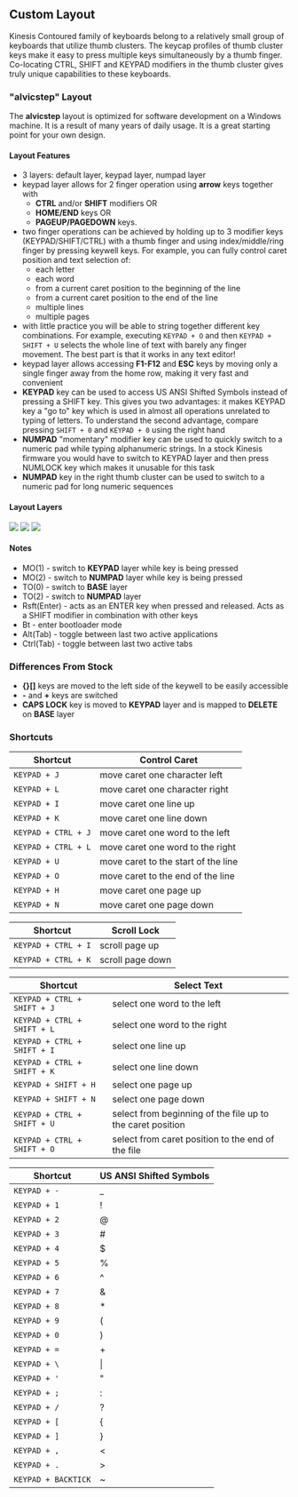 ## Custom Layout
Kinesis Contoured family of keyboards belong to a relatively small group of keyboards that utilize thumb clusters. The keycap profiles of thumb cluster keys make it easy to press multiple keys simultaneously by a thumb finger. Co-locating CTRL, SHIFT and KEYPAD modifiers in the thumb cluster gives truly unique capabilities to these keyboards.

### "alvicstep" Layout
The **alvicstep** layout is optimized for software development on a Windows machine. It is a result of many years of daily usage. It is a great starting point for your own design.

#### Layout Features
- 3 layers: default layer, keypad layer, numpad layer
- keypad layer allows for 2 finger operation using **arrow** keys together with
    - **CTRL** and/or **SHIFT** modifiers OR
    - **HOME/END** keys OR
    - **PAGEUP/PAGEDOWN** keys.  
- two finger operations can be achieved by holding up to 3 modifier keys (KEYPAD/SHIFT/CTRL) with a thumb finger and using index/middle/ring finger by pressing keywell keys. For example, you can fully control caret position and text selection of:  
    - each letter
    - each word
    - from a current caret position to the beginning of the line
    - from a current caret position to the end of the line
    - multiple lines
    - multiple pages
- with little practice you will be able to string together different key combinations. For example, executing `KEYPAD + O` and then `KEYPAD + SHIFT + U` selects the whole line of text with barely any finger movement. The best part is that it works in any text editor!
- keypad layer allows accessing **F1-F12** and **ESC** keys by moving only a single finger away from the home row, making it very fast and convenient
- **KEYPAD** key can be used to access US ANSI Shifted Symbols instead of pressing a SHIFT key. This gives you two advantages: it makes KEYPAD key a "go to" key which is used in almost all operations unrelated to typing of letters. To understand the second advantage, compare pressing `SHIFT + 0` and `KEYPAD + 0` using the right hand
- **NUMPAD** "momentary" modifier key can be used to quickly switch to a numeric pad while typing alphanumeric strings. In a stock Kinesis firmware you would have to switch to KEYPAD layer and then press NUMLOCK key which makes it unusable for this task
- **NUMPAD** key in the right thumb cluster can be used to switch to a numeric pad for long numeric sequences

#### Layout Layers

![](https://i.imgur.com/86LCI3zh.jpg)
![](https://i.imgur.com/Gv4WBw7h.jpg) 
![](https://i.imgur.com/gKXMUI2h.jpg) 

#### Notes
- MO(1) - switch to **KEYPAD** layer while key is being pressed
- MO(2) - switch to **NUMPAD** layer while key is being pressed
- TO(0) - switch to **BASE** layer 
- TO(2) - switch to **NUMPAD** layer 
- Rsft(Enter) - acts as an ENTER key when pressed and released. Acts as a SHIFT modifier in combination with other keys
- Bt - enter bootloader mode
- Alt(Tab) - toggle between last two active applications
- Ctrl(Tab) - toggle between last two active tabs


### Differences From Stock
- **{}[]** keys are moved to the left side of the keywell to be easily accessible
- **-** and **+** keys are switched
- **CAPS LOCK** key is moved to **KEYPAD** layer and is mapped to **DELETE** on **BASE** layer

### Shortcuts


|Shortcut             | Control Caret                         |
|---------------------|---------------------------------------|
|`KEYPAD + J`         | move caret one character left         | 
|`KEYPAD + L`         | move caret one character right        | 
|`KEYPAD + I`         | move caret one line up                | 
|`KEYPAD + K`         | move caret one line down              | 
|`KEYPAD + CTRL + J`  | move caret one word to the left       | 
|`KEYPAD + CTRL + L`  | move caret one word to the right      | 
|`KEYPAD + U`         | move caret to the start of the line   | 
|`KEYPAD + O`         | move caret to the end of the line     | 
|`KEYPAD + H`         | move caret one page up                | 
|`KEYPAD + N`         | move caret one page down              | 


|Shortcut             | Scroll Lock                           |
|---------------------|---------------------------------------|
|`KEYPAD + CTRL + I`  | scroll page up                        | 
|`KEYPAD + CTRL + K`  | scroll page down                      | 


|Shortcut                     | Select Text                   |
|-----------------------------|-------------------------------|
|`KEYPAD + CTRL + SHIFT + J`  | select one word to the left   | 
|`KEYPAD + CTRL + SHIFT + L`  | select one word to the right  | 
|`KEYPAD + CTRL + SHIFT + I`  | select one line up            | 
|`KEYPAD + CTRL + SHIFT + K`  | select one line down          | 
|`KEYPAD + SHIFT + H`         | select one page up            | 
|`KEYPAD + SHIFT + N`         | select one page down          | 
|`KEYPAD + CTRL + SHIFT + U`  | select from beginning of the file up to the caret position   | 
|`KEYPAD + CTRL + SHIFT + O`  | select from caret position to the end of the file  | 


|Shortcut             | US ANSI Shifted Symbols               |
|---------------------|---------------------------------------|
|`KEYPAD + -`         | _                                     | 
|`KEYPAD + 1`         | !                                     | 
|`KEYPAD + 2`         | @                                     | 
|`KEYPAD + 3`         | #                                     | 
|`KEYPAD + 4`         | $                                     | 
|`KEYPAD + 5`         | %                                     | 
|`KEYPAD + 6`         | ^                                     | 
|`KEYPAD + 7`         | &                                     | 
|`KEYPAD + 8`         | *                                     | 
|`KEYPAD + 9`         | (                                     | 
|`KEYPAD + 0`         | )                                     | 
|`KEYPAD + =`         | +                                     | 
|`KEYPAD + \`         | \|                                    | 
|`KEYPAD + '`         | "                                     | 
|`KEYPAD + ;`         | :                                     | 
|`KEYPAD + /`         | ?                                     | 
|`KEYPAD + [`         | {                                     | 
|`KEYPAD + ]`         | }                                     | 
|`KEYPAD + ,`         | <                                     | 
|`KEYPAD + .`         | >                                     | 
|`KEYPAD + BACKTICK`  | ~                                     | 
